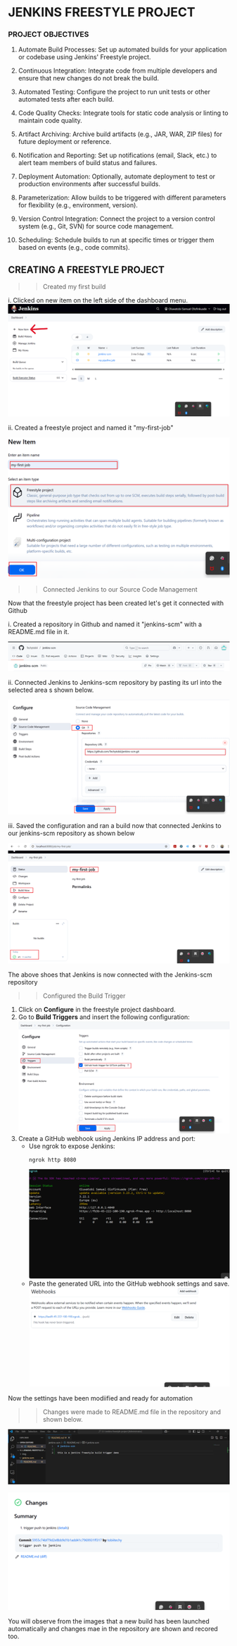 # JENKINS FREESTYLE PROJECT

### PROJECT OBJECTIVES 

1. Automate Build Processes:
Set up automated builds for your application or codebase using Jenkins' Freestyle project.

2. Continuous Integration:
Integrate code from multiple developers and ensure that new changes do not break the build.

3. Automated Testing:
Configure the project to run unit tests or other automated tests after each build.

4. Code Quality Checks:
Integrate tools for static code analysis or linting to maintain code quality.

5. Artifact Archiving:
Archive build artifacts (e.g., JAR, WAR, ZIP files) for future deployment or reference.

6. Notification and Reporting:
Set up notifications (email, Slack, etc.) to alert team members of build status and failures.

7. Deployment Automation:
Optionally, automate deployment to test or production environments after successful builds.

8. Parameterization:
Allow builds to be triggered with different parameters for flexibility (e.g., environment, version).

9. Version Control Integration:
Connect the project to a version control system (e.g., Git, SVN) for source code management.

10. Scheduling:
Schedule builds to run at specific times or trigger them based on events (e.g., code commits).


## CREATING A FREESTYLE PROJECT

>> Created my first build

i. Clicked on new item on the left side of the dashboard menu.
![jenkins-dashboard](./img/jenkins-dashboard.png)

ii. Created a freestyle project and named it "my-first-job"

![jenkins-freestyle](./img/jenkins-freestyle.png)

>> Connected Jenkins to our Source Code Management

Now that the freestyle project has been created let's get it connected with Github

i. Created a repository in Github and named it "jenkins-scm" with a README.md file in it.

![jkns-scm-repo](./img/jkns-scm-repo.png)

ii. Connected Jenkins to Jenkins-scm repository by pasting its url into the selected area s shown below.

![added-jkns-scmgt](./img/added-jkns-scmgt.png)

iii. Saved the configuration and ran a build now that connected Jenkins to our jenkins-scm repository as shown below

![first-build](./img/first-build.png)

The above shoes that Jenkins is now connected with the Jenkins-scm repository


>> Configured the Build Trigger 

1. Click on **Configure** in the freestyle project dashboard.
2. Go to **Build Triggers** and insert the following configuration:
   ![build-trigger](./img/build-trigger.png)
3. Create a GitHub webhook using Jenkins IP address and port:
   - Use ngrok to expose Jenkins:
     ```
     ngrok http 8080
     ```
     ![payload-url](./img/payload-url.png)
   - Paste the generated URL into the GitHub webhook settings and save.
     ![webhook-activated](./img/webhook-activated.png)

Now the settings have been modiified and ready for automation

>> Changes were made to README.md file in the repository and shown below.

![readme-modified](./img/readme-modified.png)

![changes-in-jenkins](./img/changes-in-jkns.png)

You will observe from the images that a new build has been launched automatically and changes mae in the repository are shown and recored too.